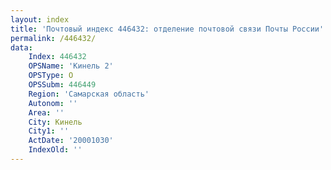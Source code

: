 ```yaml
---
layout: index
title: 'Почтовый индекс 446432: отделение почтовой связи Почты России'
permalink: /446432/
data:
    Index: 446432
    OPSName: 'Кинель 2'
    OPSType: О
    OPSSubm: 446449
    Region: 'Самарская область'
    Autonom: ''
    Area: ''
    City: Кинель
    City1: ''
    ActDate: '20001030'
    IndexOld: ''
---
```

